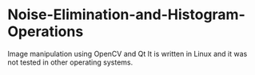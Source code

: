# Noise-Elimination-and-Histogram-Operations
Image manipulation using OpenCV and Qt
It is written in Linux and it was not tested in other operating systems.

